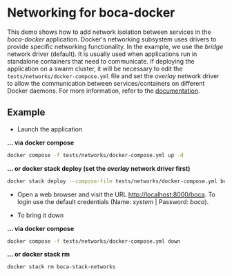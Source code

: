 # Networking for boca-docker

This demo shows how to add network isolation between services in the _boca-docker_ application. Docker's networking subsystem uses drivers to provide specific networking functionality. In the example, we use the _bridge_ network driver (default). It is usually used when applications run in standalone containers that need to communicate.
If deploying the application on a swarm cluster, it will be necessary to edit the `tests/networks/docker-compose.yml` file and set the _overlay_ network driver to allow the communication between services/containers on different Docker daemons. For more information, refer to the [documentation](https://docs.docker.com/network/#network-drivers).

## Example

* Launch the application

**... via docker compose**

```sh
docker compose -f tests/networks/docker-compose.yml up -d
```

**... or docker stack deploy (set the _overlay_ network driver first)**

```sh
docker stack deploy --compose-file tests/networks/docker-compose.yml boca-stack-networks
```

* Open a web browser and visit the URL [http://localhost:8000/boca](http://localhost:8000/boca). To login use the default credentials (Name: _system_ | Password: _boca_).

* To bring it down

**... via docker compose**

```sh
docker compose -f tests/networks/docker-compose.yml down
```

**... or docker stack rm**

```sh
docker stack rm boca-stack-networks
```
